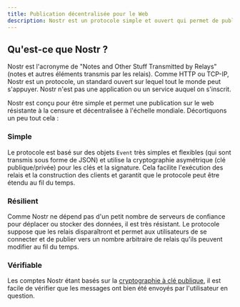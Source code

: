 ```yaml
---
title: Publication décentralisée pour le Web
description: Nostr est un protocole simple et ouvert qui permet de publier sur le web des informations à valeur ajoutée à l'échelle mondiale et réellement résistantes à la censure.
---
```


## Qu'est-ce que Nostr ?

Nostr est l'acronyme de "Notes and Other Stuff Transmitted by Relays" (notes et autres éléments transmis par les relais). Comme HTTP ou TCP-IP, Nostr est un protocole, un standard ouvert sur lequel tout le monde peut s'appuyer. Nostr n'est pas une application ou un service auquel on s'inscrit.

Nostr est conçu pour être simple et permet une publication sur le web résistante à la censure et décentralisée à l'échelle mondiale. Décortiquons un peu tout cela :

### Simple

Le protocole est basé sur des objets `Event` très simples et flexibles (qui sont transmis sous forme de JSON) et utilise la cryptographie asymétrique (clé publique/privée) pour les clés et la signature. Cela facilite l'exécution des relais et la construction des clients et garantit que le protocole peut être étendu au fil du temps.

### Résilient

Comme Nostr ne dépend pas d'un petit nombre de serveurs de confiance pour déplacer ou stocker des données, il est très résistant. Le protocole suppose que les relais disparaîtront et permet aux utilisateurs de se connecter et de publier vers un nombre arbitraire de relais qu'ils peuvent modifier au fil du temps.

### Vérifiable

Les comptes Nostr étant basés sur la [cryptographie à clé publique](https://en.wikipedia.org/wiki/Public-key_cryptography), il est facile de vérifier que les messages ont bien été envoyés par l'utilisateur en question.
